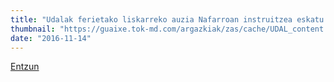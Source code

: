 ```yaml
---
title: "Udalak ferietako liskarreko auzia Nafarroan instruitzea eskatu du"
thumbnail: "https://guaixe.tok-md.com/argazkiak/zas/cache/UDAL_content.JPG"
date: "2016-11-14"
---
```

[Entzun](https://guaixe.eus/altsasu/1479154990061-udalak-ferietako-liskarreko-auzia-nafarroan-instruitzea-eskatu-du)

